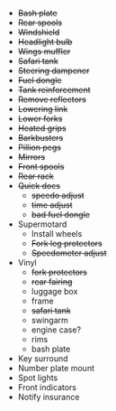 * ~~Bash plate~~
* ~~Rear spools~~
* ~~Windshield~~
* ~~Headlight bulb~~
* ~~Wings muffler~~
* ~~Safari tank~~
* ~~Steering dampener~~
* ~~Fuel dongle~~
* ~~Tank reinforcement~~
* ~~Remove reflectors~~
* ~~Lowering link~~
* ~~Lower forks~~
* ~~Heated grips~~
* ~~Barkbusters~~
* ~~Pillion pegs~~
* ~~Mirrors~~
* ~~Front spools~~
* ~~Rear rack~~
* ~~Quick docs~~
  * ~~speedo adjust~~
  * ~~time adjust~~
  * ~~bad fuel dongle~~
* Supermotard
  * Install wheels
  * ~~Fork leg protectors~~
  * ~~Speedometer adjust~~
* Vinyl
  * ~~fork protectors~~
  * ~~rear fairing~~
  * luggage box
  * frame
  * ~~safari tank~~
  * swingarm
  * engine case?
  * rims
  * bash plate
* Key surround
* Number plate mount
* Spot lights
* Front indicators
* Notify insurance
